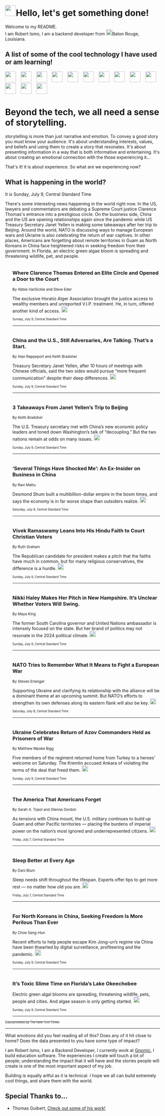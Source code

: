 <h1><img src="https://emojis.slackmojis.com/emojis/images/1643514375/3493/hot-coffee.gif?1643514375" width="35"/>Hello, let's get something done!</h1>

<p>Welcome to my README.<br/>
I am Robert Ismo, I am a backend developer from <img src="https://emojis.slackmojis.com/emojis/images/1638395689/50435/moulin_rouge.png?1638395689" width="20"/>Baton Rouge, Louisiana.</p>
<h2>A list of some of the cool technology I have used or am learning!</h2>
<p>
<img src="https://emojis.slackmojis.com/emojis/images/1643516091/21142/meow_bongotap.gif?1643516091" width="35" alt="">
<img src="https://img.shields.io/badge/Favorite%20Frontend%20Framework-SvelteKit-f83903" alt="">
<img src="https://img.shields.io/badge/Second%20Favorite-Vue-40b581" alt="">
<img src="https://img.shields.io/badge/Most%20Used%20Runtime-Nodejs-78b061" alt="">
<img src="https://emojis.slackmojis.com/emojis/images/1643517416/34482/fire.gif?1643517416" width="35" alt="">
<img src="https://img.shields.io/badge/Javascript%20But%20Better-Typescript-0078ca" alt="">
<img src="https://img.shields.io/badge/Favorite%20Language-Elixir-3e244d" alt="">
<img src="https://img.shields.io/badge/Containerize%20Everything-Docker-6ac9ef" alt="">
<img src="https://emojis.slackmojis.com/emojis/images/1643514596/5999/meow_party.gif?1643514596" width="35" alt="">
<img src="https://img.shields.io/badge/API%20Love%20Language-Graphql-de32a5" alt="">
<img src="https://img.shields.io/badge/Our%20Favorite%20Version%20Controller-Git-e94f33" alt="">
<img src="https://img.shields.io/badge/Favorite%20Database-Redis-d42d1d" alt="">
<img src="https://emojis.slackmojis.com/emojis/images/1643514559/5584/deployparrot.gif?1643514559" width="35" alt="">
<img src="https://img.shields.io/badge/Container%20Interstate-RabbitMQ-f66200" alt="">
<img src="https://img.shields.io/badge/Gotta%20Learn-Kubernetes-316adf" alt="">
<img src="https://img.shields.io/badge/Really%20Mature%20Now-WASM-654fef" alt="">
<img src="https://emojis.slackmojis.com/emojis/images/1666642497/61942/dance_vibe.gif?1666642497" width="35" alt="">
<img src="https://img.shields.io/badge/For%20My%20M1-ARM64-657d96" alt="">
<img src="https://img.shields.io/badge/Loving%20This%20So%20Much-TailwindCSS-17bcb5" alt="">
<img src="https://img.shields.io/badge/Cool%20Build%20Tool-Vite-f9cb24" alt="">
<img src="https://emojis.slackmojis.com/emojis/images/1669231376/62819/working-on-it.gif?1669231376" width="35" alt="">
<img src="https://img.shields.io/badge/Fun%20and%20Easy%20Database-MongoDB-5f8c49" alt="">
<img src="https://img.shields.io/badge/JS%20Life%20Support-NPM-c73737" alt="">
<img src="https://img.shields.io/badge/I%20Liked%20It-DynamoDB-0073b9" alt="">
<img src="https://emojis.slackmojis.com/emojis/images/1643514045/46/question.gif?1643514045" width="35" alt="">
<img src="https://img.shields.io/badge/cool-React-60d6f9" alt="">
<img src="https://img.shields.io/badge/Future%20Big%20Project-Lambda-f37e00" alt="">
<img src="https://img.shields.io/badge/NPM%20But%20Better-PNPM-f1aa07" alt="">
<img src="https://emojis.slackmojis.com/emojis/images/1643514943/9662/fbwow.gif?1643514943" width="35" alt="">
<img src="https://img.shields.io/badge/First%20Language-C-662079" alt="">
<img src="https://img.shields.io/badge/Where%20I%20Deploy%20Frontend-Vercel-000000" alt="">
<img src="https://img.shields.io/badge/Who%20Does%20not%20Want%20an%20App-Swift-f9492a" alt="">
<img src="https://emojis.slackmojis.com/emojis/images/1643514058/151/javascript.png?1643514058" width="35" alt="">
<img src="https://img.shields.io/badge/cool-Python-fbd542" alt="">
<img src="https://img.shields.io/badge/Favorite%20Something-Stripe-656cdc" alt="">
<img src="https://img.shields.io/badge/Of%20Course-HTML5-ed6327" alt="">
<img src="https://emojis.slackmojis.com/emojis/images/1660415405/60731/bomb.gif?1660415405" width="35" alt="">
<img src="https://img.shields.io/badge/hate-CSS-2964ec" alt="">
<img src="https://img.shields.io/badge/Learning-CircleCI-141215" alt="">
<img src="https://img.shields.io/badge/Learning-Rust-fbbb3b" alt="">
<img src="https://emojis.slackmojis.com/emojis/images/1660415397/60712/writing-hand.gif?1660415397" width="35" alt="">
<img src="https://img.shields.io/badge/Dev%20Browser%20of%20Choice-Firefox-cc4e26" alt="">
<img src="https://img.shields.io/badge/Recoverying%20From%20Windows-UNIX-1781e3" alt="">
<img src="https://img.shields.io/badge/LOVE-LogSeq-90c1c2" alt="">
<img src="https://emojis.slackmojis.com/emojis/images/1643514066/223/kirby.gif?1643514066" width="35" alt="">
<img src="https://img.shields.io/badge/Daily%20Driver-MacOS-e6e6e8" alt="">
<img src="https://img.shields.io/badge/Git%20Server-Github-000000" alt="">
<img src="https://img.shields.io/badge/enjoyable-EC2-f17428" alt="">
<img src="https://emojis.slackmojis.com/emojis/images/1643514239/2069/excited.gif?1643514239" width="35" alt="">
</p>
<h1>Beyond the tech, we all need a sense of storytelling.</h1>
<p>storytelling is more than just narrative and emotion. To convey a good story you must know your audience. It's about understanding interests, values, and beliefs and using them to create a story that resonates. It's about presenting information in a way that is both informative and entertaining. It's about creating an emotional connection with the those experiencing it...</p>
<p>That's it! it is about experience. So what are we experiencing now?</p>
<h2>What is happening in the world?</h2>
<p>It is Sunday, July 9, Central Standard Time</p>
<p>
There&#39;s some interesting news happening in the world right now. In the US, lawyers and commentators are debating a Supreme Court justice Clarence Thomas&#39;s entrance into a prestigious circle. On the business side, China and the US are opening relationships again since the pandemic while US Treasury Secretary Janet Yellen is making some takeaways after her trip to Beijing. Around the world, NATO is discussing ways to manage European wars and Ukraine is also celebrating the return of war captives. In other places, Americans are forgetting about remote territories in Guam as North Koreans in China face heightened risks in seeking freedom from their government. In Florida, an electric green algae bloom is spreading and threatening wildlife, pet, and people.</p>
<ol>
<img src="https://img.shields.io/badge/-us-blue" alt="">
<h3>Where Clarence Thomas Entered an Elite Circle and Opened a Door to the Court</h3>
<sub>By Abbie VanSickle and Steve Eder</sub>
<p>The exclusive Horatio Alger Association brought the justice access to wealthy members and unreported V.I.P. treatment. He, in turn, offered another kind of access.  <a href="https://nyti.ms/44CBF7Y"><img src="https://developer.nytimes.com/files/poweredby_nytimes_30b.png?v=1583354208352" height="20"></a></p>
<sub><sub>Sunday, July 9, Central Standard Time</sub></sub>
<hr/>
<img src="https://img.shields.io/badge/-business-blue" alt="">
<h3>China and the U.S., Still Adversaries, Are Talking. That’s a Start.</h3>
<sub>By Alan Rappeport and Keith Bradsher</sub>
<p>Treasury Secretary Janet Yellen, after 10 hours of meetings with Chinese officials, said the two sides would pursue “more frequent communication” despite their deep differences.  <a href="https://nyti.ms/46zSRNz"><img src="https://developer.nytimes.com/files/poweredby_nytimes_30b.png?v=1583354208352" height="20"></a></p>
<sub><sub>Sunday, July 9, Central Standard Time</sub></sub>
<hr/>
<img src="https://img.shields.io/badge/-business-blue" alt="">
<h3>3 Takeaways From Janet Yellen’s Trip to Beijing</h3>
<sub>By Keith Bradsher</sub>
<p>The U.S. Treasury secretary met with China’s new economic policy leaders and toned down Washington’s talk of “decoupling.” But the two nations remain at odds on many issues.  <a href="https://nyti.ms/43cdJYc"><img src="https://developer.nytimes.com/files/poweredby_nytimes_30b.png?v=1583354208352" height="20"></a></p>
<sub><sub>Sunday, July 9, Central Standard Time</sub></sub>
<hr/>
<img src="https://img.shields.io/badge/-business-blue" alt="">
<h3>‘Several Things Have Shocked Me’: An Ex-Insider on Business in China</h3>
<sub>By Ravi Mattu</sub>
<p>Desmond Shum built a multibillion-dollar empire in the boom times, and says the economy is in far worse shape than outsiders realize.  <a href="https://nyti.ms/43igyqL"><img src="https://developer.nytimes.com/files/poweredby_nytimes_30b.png?v=1583354208352" height="20"></a></p>
<sub><sub>Saturday, July 8, Central Standard Time</sub></sub>
<hr/>
<img src="https://img.shields.io/badge/-us-blue" alt="">
<h3>Vivek Ramaswamy Leans Into His Hindu Faith to Court Christian Voters</h3>
<sub>By Ruth Graham</sub>
<p>The Republican candidate for president makes a pitch that the faiths have much in common, but for many religious conservatives, the difference is a hurdle.  <a href="https://nyti.ms/3NBvQB2"><img src="https://developer.nytimes.com/files/poweredby_nytimes_30b.png?v=1583354208352" height="20"></a></p>
<sub><sub>Sunday, July 9, Central Standard Time</sub></sub>
<hr/>
<img src="https://img.shields.io/badge/-us-blue" alt="">
<h3>Nikki Haley Makes Her Pitch in New Hampshire. It’s Unclear Whether Voters Will Swing.</h3>
<sub>By Maya King</sub>
<p>The former South Carolina governor and United Nations ambassador is intensely focused on the state. But her brand of politics may not resonate in the 2024 political climate.  <a href="https://nyti.ms/43wWMIh"><img src="https://developer.nytimes.com/files/poweredby_nytimes_30b.png?v=1583354208352" height="20"></a></p>
<sub><sub>Sunday, July 9, Central Standard Time</sub></sub>
<hr/>
<img src="https://img.shields.io/badge/-world-blue" alt="">
<h3>NATO Tries to Remember What It Means to Fight a European War</h3>
<sub>By Steven Erlanger</sub>
<p>Supporting Ukraine and clarifying its relationship with the alliance will be a dominant theme at an upcoming summit. But NATO’s efforts to strengthen its own defenses along its eastern flank will also be key.  <a href="https://nyti.ms/44zS5Oz"><img src="https://developer.nytimes.com/files/poweredby_nytimes_30b.png?v=1583354208352" height="20"></a></p>
<sub><sub>Saturday, July 8, Central Standard Time</sub></sub>
<hr/>
<img src="https://img.shields.io/badge/-world-blue" alt="">
<h3>Ukraine Celebrates Return of Azov Commanders Held as Prisoners of War</h3>
<sub>By Matthew Mpoke Bigg</sub>
<p>Five members of the regiment returned home from Turkey to a heroes’ welcome on Saturday. The Kremlin accused Ankara of violating the terms of the deal that freed them.  <a href="https://nyti.ms/3rgdHBb"><img src="https://developer.nytimes.com/files/poweredby_nytimes_30b.png?v=1583354208352" height="20"></a></p>
<sub><sub>Sunday, July 9, Central Standard Time</sub></sub>
<hr/>
<img src="https://img.shields.io/badge/-magazine-blue" alt="">
<h3>The America That Americans Forget</h3>
<sub>By Sarah A. Topol and Glenna Gordon</sub>
<p>As tensions with China mount, the U.S. military continues to build up Guam and other Pacific territories — placing the burdens of imperial power on the nation’s most ignored and underrepresented citizens.  <a href="https://nyti.ms/43uKDUd"><img src="https://developer.nytimes.com/files/poweredby_nytimes_30b.png?v=1583354208352" height="20"></a></p>
<sub><sub>Friday, July 7, Central Standard Time</sub></sub>
<hr/>
<img src="https://img.shields.io/badge/-well-blue" alt="">
<h3>Sleep Better at Every Age</h3>
<sub>By Dani Blum</sub>
<p>Sleep needs shift throughout the lifespan. Experts offer tips to get more rest —  no matter how old you are.  <a href="https://nyti.ms/44BpDM6"><img src="https://developer.nytimes.com/files/poweredby_nytimes_30b.png?v=1583354208352" height="20"></a></p>
<sub><sub>Friday, July 7, Central Standard Time</sub></sub>
<hr/>
<img src="https://img.shields.io/badge/-world-blue" alt="">
<h3>For North Koreans in China, Seeking Freedom Is More Perilous Than Ever</h3>
<sub>By Choe Sang-Hun</sub>
<p>Recent efforts to help people escape Kim Jong-un’s regime via China have been thwarted by digital surveillance, profiteering and the pandemic.  <a href="https://nyti.ms/3NLzY1g"><img src="https://developer.nytimes.com/files/poweredby_nytimes_30b.png?v=1583354208352" height="20"></a></p>
<sub><sub>Sunday, July 9, Central Standard Time</sub></sub>
<hr/>
<img src="https://img.shields.io/badge/-climate-blue" alt="">
<h3>It’s Toxic Slime Time on Florida’s Lake Okeechobee</h3>
<sub></sub>
<p>Electric green algal blooms are spreading, threatening wildlife, pets, people and cities. And algae season is only getting started.  <a href="https://nyti.ms/3rl98pm"><img src="https://developer.nytimes.com/files/poweredby_nytimes_30b.png?v=1583354208352" height="20"></a></p>
<sub><sub>Sunday, July 9, Central Standard Time</sub></sub>
<hr/>
</ol>
<a href="https://developer.nytimes.com"><sub><sub>Data provided by The New York Times</sub></sub></a>
<hr/>
<p>What emotions did you feel reading all of this? Does any of it hit close to home? Does the data presented to you have some type of impact?</p>
<p>I am Robert Ismo, I am a Backend Developer, I currently work at <a href="https://gnomic.education/">Gnomic</a>, I build education software. The experiences I create will touch a lot of people; understanding the impact that it will have and the stories people will create is one of the most important aspect of my job.</p>
<p>Building is equally artful as it is technical. I hope we all can build extremely cool things, and share them with the world.</p>
<h2>Special Thanks to...</h2>
<ul>
<li>Thomas Guibert, <a href="https://github.com/thmsgbrt/thmsgbrt">Check out some of his work!</a></li>
</ul>
